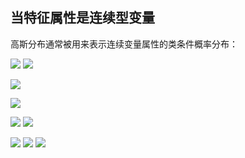 ## 当特征属性是连续型变量
高斯分布通常被用来表示连续变量属性的类条件概率分布：


![](https://cdn.jsdelivr.net/gh/lyhcc/Picture_Repository/img/20191019191343.png)
![](https://cdn.jsdelivr.net/gh/lyhcc/Picture_Repository/img/20191019191505.png)
	
![](https://cdn.jsdelivr.net/gh/lyhcc/Picture_Repository/img/20191019191653.png)

![](https://cdn.jsdelivr.net/gh/lyhcc/Picture_Repository/img/20191019191710.png)

![](https://cdn.jsdelivr.net/gh/lyhcc/Picture_Repository/img/20191019191734.png)
![](https://cdn.jsdelivr.net/gh/lyhcc/Picture_Repository/img/20191019191859.png)

![](https://cdn.jsdelivr.net/gh/lyhcc/Picture_Repository/img/20191019192014.png)
![](https://cdn.jsdelivr.net/gh/lyhcc/Picture_Repository/img/20191019191003.png)
![](https://cdn.jsdelivr.net/gh/lyhcc/Picture_Repository/img/20191019192124.png)